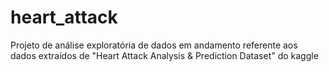 # heart_attack
Projeto de análise exploratória de dados em andamento referente aos dados extraídos de "Heart Attack Analysis &amp; Prediction Dataset" do kaggle
